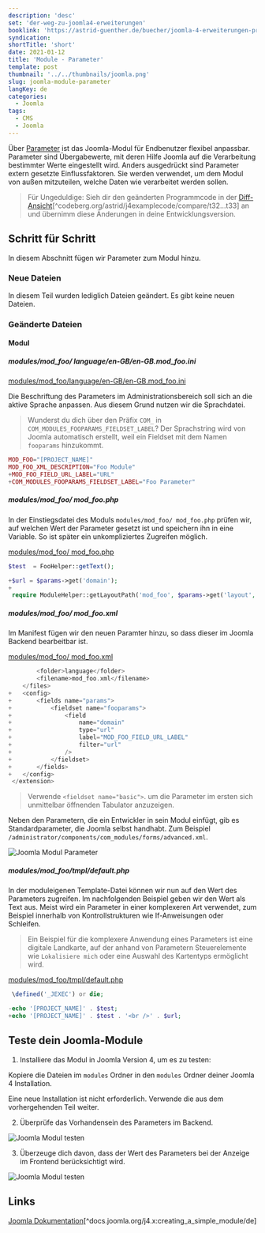 ```yaml
---
description: 'desc'
set: 'der-weg-zu-joomla4-erweiterungen'
booklink: 'https://astrid-guenther.de/buecher/joomla-4-erweiterungen-programmieren'
syndication:
shortTitle: 'short'
date: 2021-01-12
title: 'Module - Parameter'
template: post
thumbnail: '../../thumbnails/joomla.png'
slug: joomla-module-parameter
langKey: de
categories:
  - Joomla
tags:
  - CMS
  - Joomla
---
```


Über [Parameter](<https://de.wikipedia.org/wiki/Parameter_(Informatik)>) ist das Joomla-Modul für Endbenutzer flexibel anpassbar. Parameter sind Übergabewerte, mit deren Hilfe Joomla auf die Verarbeitung bestimmter Werte eingestellt wird. Anders ausgedrückt sind Parameter extern gesetzte Einflussfaktoren. Sie werden verwendet, um dem Modul von außen mitzuteilen, welche Daten wie verarbeitet werden sollen.<!-- \index{Modul!Parameter} -->

> Für Ungeduldige: Sieh dir den geänderten Programmcode in der [Diff-Ansicht](https://codeberg.org/astrid/j4examplecode/compare/t32...t33)[^codeberg.org/astrid/j4examplecode/compare/t32...t33] an und übernimm diese Änderungen in deine Entwicklungsversion.

## Schritt für Schritt

In diesem Abschnitt fügen wir Parameter zum Modul hinzu.

### Neue Dateien

In diesem Teil wurden lediglich Dateien geändert. Es gibt keine neuen Dateien.

### Geänderte Dateien

#### Modul

<!-- prettier-ignore -->
##### modules/mod\_foo/ language/en-GB/en-GB.mod_foo.ini

[modules/mod_foo/language/en-GB/en-GB.mod_foo.ini](https://codeberg.org/astrid/j4examplecode/src/branch/b8c783812c9acf66a6c0c0a534d5d43b987510c5/src/modules/mod_foo/language/en-GB/en-GB.mod_foo.ini)

Die Beschriftung des Parameters im Administrationsbereich soll sich an die aktive Sprache anpassen. Aus diesem Grund nutzen wir die Sprachdatei.

> Wunderst du dich über den Präfix `COM_` in `COM_MODULES_FOOPARAMS_FIELDSET_LABEL`? Der Sprachstring wird von Joomla automatisch erstellt, weil ein Fieldset mit dem Namen `fooparams` hinzukommt.

```php {diff}
MOD_FOO="[PROJECT_NAME]"
MOD_FOO_XML_DESCRIPTION="Foo Module"
+MOD_FOO_FIELD_URL_LABEL="URL"
+COM_MODULES_FOOPARAMS_FIELDSET_LABEL="Foo Parameter"

```

<!-- prettier-ignore -->
##### modules/mod\_foo/ mod_foo.php

In der Einstiegsdatei des Moduls `modules/mod_foo/ mod_foo.php` prüfen wir, auf welchen Wert der Parameter gesetzt ist und speichern ihn in eine Variable. So ist später ein unkompliziertes Zugreifen möglich.

[modules/mod_foo/ mod_foo.php]()

```php {diff}
$test  = FooHelper::getText();

+$url = $params->get('domain');
+
 require ModuleHelper::getLayoutPath('mod_foo', $params->get('layout', 'default'));
```

<!-- prettier-ignore -->
##### modules/mod\_foo/ mod_foo.xml

Im Manifest fügen wir den neuen Paramter hinzu, so dass dieser im Joomla Backend bearbeitbar ist.

[modules/mod_foo/ mod_foo.xml](https://codeberg.org/astrid/j4examplecode/src/branch/b8c783812c9acf66a6c0c0a534d5d43b987510c5/src/modules/mod_foo/mod_foo.xml)

```php {diff}
 		<folder>language</folder>
 		<filename>mod_foo.xml</filename>
 	</files>
+	<config>
+		<fields name="params">
+			<fieldset name="fooparams">
+				<field
+					name="domain"
+					type="url"
+					label="MOD_FOO_FIELD_URL_LABEL"
+					filter="url"
+				/>
+			</fieldset>
+		</fields>
+	</config>
 </extension>

```

> Verwende `<fieldset name="basic">`. um die Parameter im ersten sich unmittelbar öffnenden Tabulator anzuzeigen.

Neben den Parametern, die ein Entwickler in sein Modul einfügt, gib es Standardparameter, die Joomla selbst handhabt. Zum Beispiel `/administrator/components/com_modules/forms/advanced.xml`.

![Joomla Modul Parameter](/images/j4x38x1.png)

<!-- prettier-ignore -->
##### modules/mod\_foo/tmpl/default.php

In der moduleigenen Template-Datei können wir nun auf den Wert des Parameters zugreifen. Im nachfolgenden Beispiel geben wir den Wert als Text aus. Meist wird ein Parameter in einer komplexeren Art verwendet, zum Beispiel innerhalb von Kontrollstrukturen wie If-Anweisungen oder Schleifen.

> Ein Beispiel für die komplexere Anwendung eines Parameters ist eine digitale Landkarte, auf der anhand von Parametern Steuerelemente wie `Lokalisiere mich` oder eine Auswahl des Kartentyps ermöglicht wird.

[modules/mod_foo/tmpl/default.php](https://codeberg.org/astrid/j4examplecode/src/branch/b8c783812c9acf66a6c0c0a534d5d43b987510c5/src/modules/mod_foo/tmpl/default.php)

```php {diff}
 \defined('_JEXEC') or die;

-echo '[PROJECT_NAME]' . $test;
+echo '[PROJECT_NAME]' . $test . '<br />' . $url;

```

## Teste dein Joomla-Module

1. Installiere das Modul in Joomla Version 4, um es zu testen:

Kopiere die Dateien im `modules` Ordner in den `modules` Ordner deiner Joomla 4 Installation.

Eine neue Installation ist nicht erforderlich. Verwende die aus dem vorhergehenden Teil weiter.

2. Überprüfe das Vorhandensein des Parameters im Backend.

![Joomla Modul testen](/images/j4x38x4.png)

3. Überzeuge dich davon, dass der Wert des Parameters bei der Anzeige im Frontend berücksichtigt wird.

![Joomla Modul testen](/images/j4x38x2.png)

## Links

[Joomla Dokumentation](https://docs.joomla.org/J4.x:Creating_a_Simple_Module/de)[^docs.joomla.org/j4.x:creating_a_simple_module/de]
<img src="https://vg08.met.vgwort.de/na/b1b369a8350048bcb862ba7bc25cfa44" width="1" height="1" alt="">
